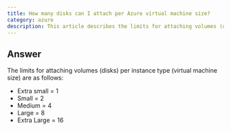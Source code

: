 ```yaml
---
title: How many disks can I attach per Azure virtual machine size?
category: azure
description: This article describes the limits for attaching volumes (disks) per instance type (virtual machine size).
---
```


## Answer

The limits for attaching volumes (disks) per instance type (virtual machine size) are as follows:

  * Extra small = 1
  * Small = 2
  * Medium = 4
  * Large = 8
  * Extra Large = 16
